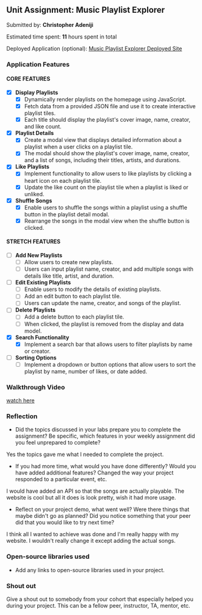 

## Unit Assignment: Music Playlist Explorer

Submitted by: **Christopher Adeniji**

Estimated time spent: **11** hours spent in total

Deployed Application (optional): [Music Playlist Explorer Deployed Site](https://inquisitive-swan-b4accb.netlify.app)

### Application Features

#### CORE FEATURES

- [x] **Display Playlists**
  - [x] Dynamically render playlists on the homepage using JavaScript.
  - [x] Fetch data from a provided JSON file and use it to create interactive playlist tiles.
  - [x] Each title should display the playlist's cover image, name, creator, and like count.

- [x] **Playlist Details**
  - [x] Create a modal view that displays detailed information about a playlist when a user clicks on a playlist tile.
  - [x] The modal should show the playlist's cover image, name, creator, and a list of songs, including their titles, artists, and durations.

- [x] **Like Playlists**
  - [x] Implement functionality to allow users to like playlists by clicking a heart icon on each playlist tile.
  - [x] Update the like count on the playlist tile when a playlist is liked or unliked.

- [x] **Shuffle Songs**
  - [x] Enable users to shuffle the songs within a playlist using a shuffle button in the playlist detail modal.
  - [x] Rearrange the songs in the modal view when the shuffle button is clicked.

#### STRETCH FEATURES

- [ ] **Add New Playlists**
  - [ ] Allow users to create new playlists.
  - [ ] Users can input playlist name, creator, and add multiple songs with details like title, artist, and duration.

- [ ] **Edit Existing Playlists**
  - [ ] Enable users to modify the details of existing playlists.
  - [ ] Add an edit button to each playlist tile.
  - [ ] Users can update the name, creator, and songs of the playlist.

- [ ] **Delete Playlists**
  - [ ] Add a delete button to each playlist tile.
  - [ ] When clicked, the playlist is removed from the display and data model.

- [x] **Search Functionality**
  - [x] Implement a search bar that allows users to filter playlists by name or creator.

- [ ] **Sorting Options**
  - [ ] Implement a dropdown or button options that allow users to sort the playlist by name, number of likes, or date added.

### Walkthrough Video


[watch here](https://www.loom.com/share/1d25c4cad9c24beba7da744850b0b122?sid=2aff2e19-70f2-4358-8556-8135d28f0460)

### Reflection

* Did the topics discussed in your labs prepare you to complete the assignment? Be specific, which features in your weekly assignment did you feel unprepared to complete?

Yes the topics gave me what I needed to complete the project.

* If you had more time, what would you have done differently? Would you have added additional features? Changed the way your project responded to a particular event, etc.
  
I would have added an API so that the songs are actually playable. The website is cool but all it does is look pretty, wish it had more usage.  

* Reflect on your project demo, what went well? Were there things that maybe didn't go as planned? Did you notice something that your peer did that you would like to try next time?

I think all I wanted to achieve was done and I'm really happy with my website. I wouldn't really change it except adding the actual songs.

### Open-source libraries used

- Add any links to open-source libraries used in your project.

### Shout out

Give a shout out to somebody from your cohort that especially helped you during your project. This can be a fellow peer, instructor, TA, mentor, etc.